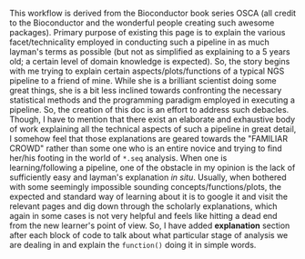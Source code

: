 This workflow is derived from the Bioconductor book series OSCA (all credit to the Bioconductor and the wonderful people creating such awesome packages). Primary purpose of existing this page is to explain the various facet/technicality employed in conducting such a pipeline in as much layman's terms as possible (but not as simplified as explaining to a 5 years old; a certain level of domain knowledge is expected). So, the story begins with me trying to explain certain aspects/plots/functions of a typical NGS pipeline to a friend of mine. While she is a brilliant scientist doing some great things, she is a bit less inclined towards confronting the necessary statistical methods and the programming paradigm employed in executing a pipeline. So, the creation of this doc is an effort to address such debacles. Though, I have to mention that there exist an elaborate and exhaustive body of work explaining all the technical aspects of such a pipeline in great detail, I somehow feel that those explanations are geared towards the "FAMILIAR CROWD" rather than some one who is an entire novice and trying to find her/his footing in the world of `*.seq` analysis. When one is learning/following a pipeline, one of the obstacle in my opinion is the lack of sufficiently easy and layman's explanation *in situ*. Usually, when bothered with some seemingly impossible sounding concepts/functions/plots, the expected and standard way of learning about it is to google it and visit the relevant pages and dig down through the scholarly explanations, which again in some cases is not very helpful and feels like hitting a dead end from the new learner's point of view. So, I have added **explanation** section after each block of code to talk about what particular stage of analysis we are dealing in and explain the `function()` doing it in simple words.     
